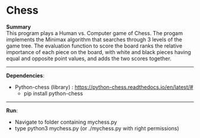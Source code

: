 # Chess

<strong>Summary</strong>
<br>
This program plays a Human vs. Computer game of Chess. The progam implements the Minimax algorithm that searches through 3 levels of the game tree. 
The evaluation function to score the board ranks the relative importance of each piece on the board,
with white and black pieces having equal and opposite point values, and adds the two scores together. 
***

<strong>Dependencies</strong>:
* Python-chess (library) : https://python-chess.readthedocs.io/en/latest/#
  * pip install python-chess
***
<strong>Run</strong>:
- Navigate to folder containing mychess.py
- type python3 mychess.py (or ./mychess.py with right permissions)
